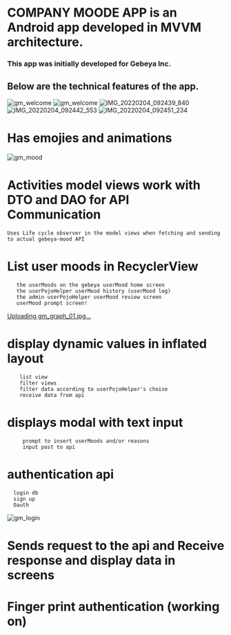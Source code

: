 # COMPANY MOODE APP is an Android app developed in MVVM architecture.
### This app was initially developed for Gebeya Inc.

## Below are the technical features of the app.

![gm_welcome](https://user-images.githubusercontent.com/44867763/152485626-eccfc828-fc8e-4823-955c-dc541c6b8b27.jpg)
![gm_welcome](https://user-images.githubusercontent.com/44867763/152485697-7dc04301-725e-4faa-98fb-35c405d5037b.jpg)
![IMG_20220204_092439_840](https://user-images.githubusercontent.com/44867763/152485713-f44036de-4cb5-44de-b744-30631bf452ab.jpg)
![IMG_20220204_092442_553](https://user-images.githubusercontent.com/44867763/152485720-6feb8bdc-ef61-4cbc-9597-ce31a4dba452.jpg)
![IMG_20220204_092451_234](https://user-images.githubusercontent.com/44867763/152485733-fa1aaf9a-7638-4bb7-be6e-f94b70e3ad49.jpg)

# Has emojies and animations
![gm_mood](https://user-images.githubusercontent.com/44867763/152485672-935a99de-bd84-4d1c-bb3d-454952628ca6.jpg)

# Activities model views work with DTO and DAO for API Communication
    Uses Life cycle observer in the model views when fetching and sending to actual gebeya-mood API 

# List user moods in RecyclerView
       the userMoods on the gebeya userMood home screen
       the userPojoHelper userMood history (userMood log)
       the admin userPojoHelper userMood review screen
       userMood prompt screen!
       
[Uploading gm_graph_01.jpg…]()


# display dynamic values in inflated layout
 	    list view
 	    filter views
 	    filter data according to userPojoHelper's choise
 	    receive data from api

# displays modal with text input
 	     prompt to insert userMoods and/or reasons
 	     input post to api

# authentication api
      login db
      sign up
      Oauth
 ![gm_login](https://user-images.githubusercontent.com/44867763/152485592-4fae208e-97cc-45d6-b9ae-e8f34c83c646.jpg)


# Sends request to the api and Receive response and display data in screens    
 
# Finger print authentication (working on)
